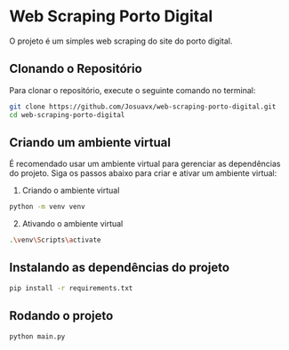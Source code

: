 # Web Scraping Porto Digital

O projeto é um simples web scraping do site do porto digital.

## Clonando o Repositório

Para clonar o repositório, execute o seguinte comando no terminal:

```bash
git clone https://github.com/Josuavx/web-scraping-porto-digital.git
cd web-scraping-porto-digital
```

## Criando um ambiente virtual

É recomendado usar um ambiente virtual para gerenciar as dependências do projeto. Siga os passos abaixo para criar e ativar um ambiente virtual:

1. Criando o ambiente virtual

```bash
python -m venv venv
```

2. Ativando o ambiente virtual

```bash
.\venv\Scripts\activate
```

## Instalando as dependências do projeto

```bash
pip install -r requirements.txt
```

## Rodando o projeto

```bash
python main.py
```
